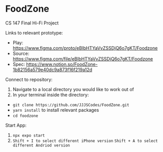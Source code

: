 # FoodZone
CS 147 Final Hi-Fi Project

Links to relevant prototype:
- Play: https://www.figma.com/proto/eBIbHTYaVvZSSDjQ6o7gKT/Foodzone
- Source: https://www.figma.com/file/eBIbHTYaVvZSSDjQ6o7gKT/Foodzone
- Spec: https://www.notion.so/FoodZone-1b82156a579e40dc9a873f16f219a12d

Connect to repository:
1. Navigate to a local directory you would like to work out of
2. In your terminal inside the directory:
  - `git clone https://github.com/JJJSCodes/FoodZone.git`
  - `yarn install` to install relevant packages
  - `cd foodzone`
 
Start App:
1. `npx expo start`
2. `Shift + I to select different iPhone version` `Shift + A to select different Andriod version`
